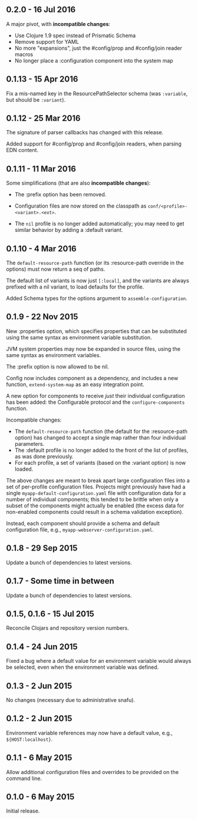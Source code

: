 ## 0.2.0 - 16 Jul 2016

A major pivot, with **incompatible changes**:

* Use Clojure 1.9 spec instead of Prismatic Schema
* Remove support for YAML
* No more "expansions", just the #config/prop and #config/join reader macros
* No longer place a :configuration component into the system map

## 0.1.13 - 15 Apr 2016

Fix a mis-named key in the ResourcePathSelector schema (was `:variable`, but should be
`:variant`).

## 0.1.12 - 25 Mar 2016

The signature of parser callbacks has changed with this release.

Added support for #config/prop and #config/join readers, when parsing EDN content.

## 0.1.11 - 11 Mar 2016

Some simplifications (that are also **incompatible changes**):

* The :prefix option has been removed.

* Configuration files are now stored on the classpath as `conf/<profile>-<variant>.<ext>`.

* The `nil` profile is no longer added automatically; you may need to get similar behavior
  by adding a :default variant.

## 0.1.10 - 4 Mar 2016

The `default-resource-path` function (or its :resource-path override in the options)
must now return a seq of paths.

The default list of variants is now just `[:local]`, and the variants are always
prefixed with a nil variant, to load defaults for the profile.

Added Schema types for the options argument to `assemble-configuration`.

## 0.1.9 - 22 Nov 2015

New :properties option, which specifies properties that can be substituted using
the same syntax as environment variable substitution.

JVM system properties may now be expanded in source files, using the same
syntax as environment variables.

The :prefix option is now allowed to be nil.

Config now includes component as a dependency, and includes a new function,
`extend-system-map` as an easy integration point. 

A new option for components to receive *just* their individual configuration
has been added: the Configurable protocol and the `configure-components` function.

Incompatible changes:

* The `default-resource-path` function (the default for
  the :resource-path option) has changed to accept a single map rather
  than four individual parameters.
* The :default profile is no longer added to the front of the list of profiles,
  as was done previously.
* For each profile, a set of variants (based on the :variant option) is now loaded.

The above changes are meant to break apart large configuration files into
a set of per-profile configuration files. Projects might previously have had
a single `myapp-default-configuration.yaml` file with configuration data
for a number of individual components; this tended to be brittle when only
a subset of the components might actually be enabled (the excess data
for non-enabled components could result in a schema validation exception).

Instead, each component should provide a schema and default
configuration file, e.g., `myapp-webserver-configuration.yaml`.

## 0.1.8 - 29 Sep 2015

Update a bunch of dependencies to latest versions.

## 0.1.7 - Some time in between

Update a bunch of dependencies to latest versions.

## 0.1.5, 0.1.6 - 15 Jul 2015

Reconcile Clojars and repository version numbers.

## 0.1.4 - 24 Jun 2015

Fixed a bug where a default value for an environment variable would always be selected,
even when the environment variable was defined.

## 0.1.3 - 2 Jun 2015

No changes (necessary due to administrative snafu).

## 0.1.2 - 2 Jun 2015

Environment variable references may now have a default value, e.g., `${HOST:localhost}`.

## 0.1.1 - 6 May 2015

Allow additional configuration files and overrides to be provided on the command line. 

## 0.1.0 - 6 May 2015

Initial release.
